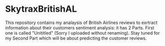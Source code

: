 # SkytraxBritishAL
This repository contains my analaysis of British Airlines reviews to exrtract information about their customers sentiment analysis: it has 2 Parts.
First one is called "Unititled" (Sorry I uploaded without renaming).
Stay tuned for my Second Part which will be about predicting the customer reviews.
